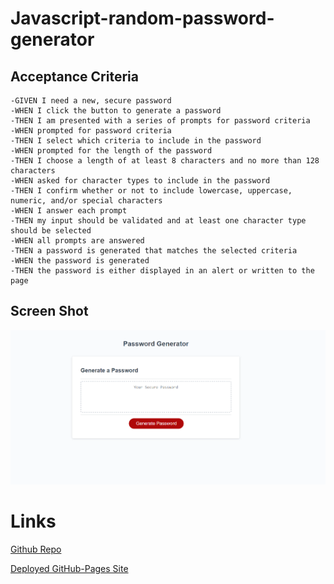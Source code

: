 # Javascript-random-password-generator

## Acceptance Criteria
    -GIVEN I need a new, secure password
    -WHEN I click the button to generate a password
    -THEN I am presented with a series of prompts for password criteria
    -WHEN prompted for password criteria
    -THEN I select which criteria to include in the password
    -WHEN prompted for the length of the password
    -THEN I choose a length of at least 8 characters and no more than 128 characters
    -WHEN asked for character types to include in the password
    -THEN I confirm whether or not to include lowercase, uppercase, numeric, and/or special characters
    -WHEN I answer each prompt
    -THEN my input should be validated and at least one character type should be selected
    -WHEN all prompts are answered
    -THEN a password is generated that matches the selected criteria
    -WHEN the password is generated
    -THEN the password is either displayed in an alert or written to the page

## Screen Shot

![Preview of random-password-generator](images/Screenshot%202023-10-22%20144716.png)

# Links

[Github Repo](https://github.com/AdamLSmith1984/Javascript-random-password-generator.git)

[Deployed GitHub-Pages Site]()